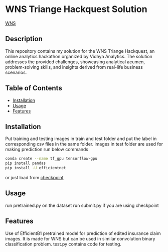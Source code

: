 # WNS Triange Hackquest Solution

[WNS](https://datahack.analyticsvidhya.com/contest/wns-triange-hackquest/#About)

## Description

This repository contains my solution for the WNS Triange Hackquest, an online analytics hackathon organized by Vidhya Analytics. The solution addresses the provided challenges, showcasing analytical acumen, problem-solving skills, and insights derived from real-life business scenarios.

## Table of Contents

- [Installation](#installation)
- [Usage](#usage)
- [Features](#features)


## Installation
Put training and testing images in train and test folder and put the label in corresponding csv files in the same folder.
images in test folder are used for making prediction
run below commands
```bash
conda create --name tf_gpu tensorflow-gpu
pip install pandas
pip install -U efficientnet
```
or just load from [checkpoint](https://drive.google.com/file/d/1k2MBNIy77yM59ENz57qlNx2Qyx4npKrD/view?usp=sharing)

## Usage
run pretrained.py on the dataset
run submit.py if you are using checkpoint


## Features
Use of EfficientB1 pretrained model for prediction of edited insurance claim images.
It is made for WNS but can be used in similar convolution binary classification problem.
test.py contains code for testing.




